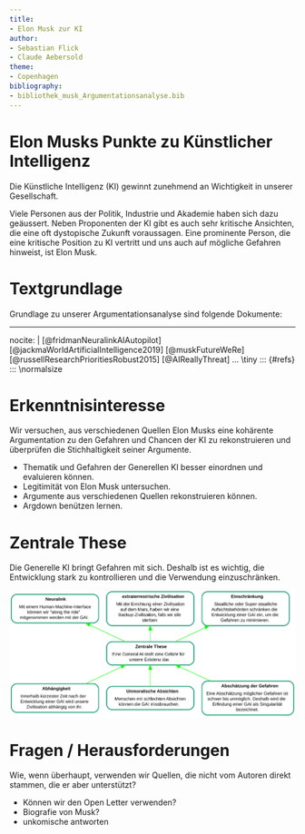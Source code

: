 ```yaml
---
title:
- Elon Musk zur KI
author:
- Sebastian Flick
- Claude Aebersold
theme:
- Copenhagen
bibliography: 
- bibliothek_musk_Argumentationsanalyse.bib
---
```


# Elon Musks Punkte zu Künstlicher Intelligenz
Die Künstliche Intelligenz (KI) gewinnt zunehmend an Wichtigkeit in unserer Gesellschaft.

Viele Personen aus der Politik, Industrie und Akademie haben sich dazu geäussert. Neben Proponenten der KI gibt es auch sehr kritische Ansichten, die eine oft dystopische Zukunft voraussagen. Eine prominente Person, die eine kritische Position zu KI vertritt und uns auch auf mögliche Gefahren hinweist, ist Elon Musk.

# Textgrundlage

Grundlage zu unserer Argumentationsanalyse sind folgende Dokumente:

---
nocite: |
  [@fridmanNeuralinkAIAutopilot]
  [@jackmaWorldArtificialIntelligence2019]
  [@muskFutureWeRe]
  [@russellResearchPrioritiesRobust2015]
  [@AIReallyThreat]
...
\tiny
::: {#refs}
:::
\normalsize

# Erkenntnisinteresse

Wir versuchen, aus verschiedenen Quellen Elon Musks eine kohärente Argumentation zu den Gefahren und Chancen der KI zu rekonstruieren und überprüfen die Stichhaltigkeit seiner Argumente.

- Thematik und Gefahren der Generellen KI besser einordnen und evaluieren können.
- Legitimität von Elon Musk untersuchen.
- Argumente aus verschiedenen Quellen rekonstruieren können.
- Argdown benützen lernen.

# Zentrale These

Die Generelle KI bringt Gefahren mit sich. Deshalb ist es wichtig, die Entwicklung stark zu kontrollieren und die Verwendung einzuschränken.

![Zentrale Thesen](./svg/zentrale_argumente.svg)


# Fragen / Herausforderungen
Wie, wenn überhaupt, verwenden wir Quellen, die nicht vom Autoren direkt stammen, die er aber unterstützt?

- Können wir den Open Letter verwenden?
- Biografie von Musk?
- unkomische antworten
